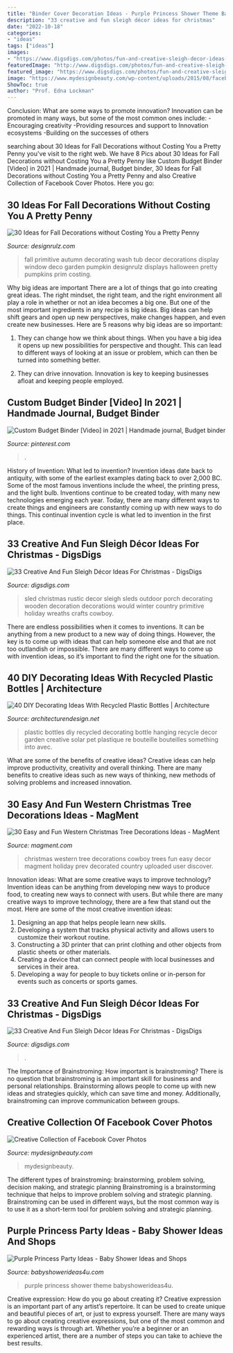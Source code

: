 ```yaml
---
title: "Binder Cover Decoration Ideas - Purple Princess Shower Theme Babyshowerideas4u"
description: "33 creative and fun sleigh décor ideas for christmas"
date: "2022-10-18"
categories:
- "ideas"
tags: ["ideas"]
images:
- "https://www.digsdigs.com/photos/fun-and-creative-sleigh-decor-ideas-for-christmas-11-554x776.jpg"
featuredImage: "http://www.digsdigs.com/photos/fun-and-creative-sleigh-decor-ideas-for-christmas-8.jpg"
featured_image: "https://www.digsdigs.com/photos/fun-and-creative-sleigh-decor-ideas-for-christmas-11-554x776.jpg"
image: "https://www.mydesignbeauty.com/wp-content/uploads/2015/08/facebook-timeline-cover-mydesignbeauty-5.png"
ShowToc: true
author: "Prof. Edna Lockman"
---
```



Conclusion: What are some ways to promote innovation?
Innovation can be promoted in many ways, but some of the most common ones include: 
-Encouraging creativity 
-Providing resources and support to Innovation ecosystems 
-Building on the successes of others

	

		
searching about 30 Ideas for Fall Decorations without Costing You a Pretty Penny you've visit to the right web. We have 8 Pics about 30 Ideas for Fall Decorations without Costing You a Pretty Penny like Custom Budget Binder [Video] in 2021 | Handmade journal, Budget binder, 30 Ideas for Fall Decorations without Costing You a Pretty Penny and also Creative Collection of Facebook Cover Photos. Here you go:
		
    
## 30 Ideas For Fall Decorations Without Costing You A Pretty Penny

<img loading=lazy src="http://cdn.designrulz.com/wp-content/uploads/2016/10/fall-decorattion-designrulz-21.jpg" onerror="this.onerror=null;this.src='https://tse3.mm.bing.net/th?id=OIP.bA72hTjZNYmfynKVItoZJAHaJ4&amp;pid=15.1';" alt="30 Ideas for Fall Decorations without Costing You a Pretty Penny">

_Source: designrulz.com_

>fall primitive autumn decorating wash tub decor decorations display window deco garden pumpkin designrulz displays halloween pretty pumpkins prim costing. 

	

Why big ideas are important
There are a lot of things that go into creating great ideas. The right mindset, the right team, and the right environment all play a role in whether or not an idea becomes a big one. But one of the most important ingredients in any recipe is big ideas. Big ideas can help shift gears and open up new perspectives, make changes happen, and even create new businesses. Here are 5 reasons why big ideas are so important: 
1. They can change how we think about things. When you have a big idea it opens up new possibilities for perspective and thought. This can lead to different ways of looking at an issue or problem, which can then be turned into something better. 

2. They can drive innovation. Innovation is key to keeping businesses afloat and keeping people employed.

    
## Custom Budget Binder [Video] In 2021 | Handmade Journal, Budget Binder

<img loading=lazy src="https://i.pinimg.com/736x/d2/ef/52/d2ef5251aa74d00dbc83ccea096cb489.jpg" onerror="this.onerror=null;this.src='https://tse1.mm.bing.net/th?id=OIP.7flI1gJdNuscotaLbtwaJAHaNK&amp;pid=15.1';" alt="Custom Budget Binder [Video] in 2021 | Handmade journal, Budget binder">

_Source: pinterest.com_

>. 

	

History of Invention: What led to invention?
Invention ideas date back to antiquity, with some of the earliest examples dating back to over 2,000 BC. Some of the most famous inventions include the wheel, the printing press, and the light bulb. Inventions continue to be created today, with many new technologies emerging each year. Today, there are many different ways to create things and engineers are constantly coming up with new ways to do things. This continual invention cycle is what led to invention in the first place.

    
## 33 Creative And Fun Sleigh Décor Ideas For Christmas - DigsDigs

<img loading=lazy src="http://www.digsdigs.com/photos/fun-and-creative-sleigh-decor-ideas-for-christmas-8.jpg" onerror="this.onerror=null;this.src='https://tse4.mm.bing.net/th?id=OIP.SvNnDiJTRLNjdXAwrb5j4wAAAA&amp;pid=15.1';" alt="33 Creative And Fun Sleigh Décor Ideas For Christmas - DigsDigs">

_Source: digsdigs.com_

>sled christmas rustic decor sleigh sleds outdoor porch decorating wooden decoration decorations would winter country primitive holiday wreaths crafts cowboy. 

	

There are endless possibilities when it comes to inventions. It can be anything from a new product to a new way of doing things. However, the key is to come up with ideas that can help someone else and that are not too outlandish or impossible. There are many different ways to come up with invention ideas, so it’s important to find the right one for the situation.

    
## 40 DIY Decorating Ideas With Recycled Plastic Bottles | Architecture

<img loading=lazy src="http://cdn.architecturendesign.net/wp-content/uploads/2014/09/DIY-Plastic-Bottles-ideas-20.jpg" onerror="this.onerror=null;this.src='https://tse2.mm.bing.net/th?id=OIP.O4khexyC2Pp1s2suZsFxdQHaJ5&amp;pid=15.1';" alt="40 DIY Decorating Ideas With Recycled Plastic Bottles | Architecture">

_Source: architecturendesign.net_

>plastic bottles diy recycled decorating bottle hanging recycle decor garden creative solar pet plastique re bouteille bouteilles something into avec. 

	

What are some of the benefits of creative ideas?
Creative ideas can help improve productivity, creativity and overall thinking. There are many benefits to creative ideas such as new ways of thinking, new methods of solving problems and increased innovation.

    
## 30 Easy And Fun Western Christmas Tree Decorations Ideas - MagMent

<img loading=lazy src="http://magment.com/wp-content/uploads/2016/10/Cool-Western-Christmas-Tree-Ideas.jpg" onerror="this.onerror=null;this.src='https://tse4.mm.bing.net/th?id=OIP.Cd2qkRTnXwQZcO9_9z9JpwHaJ4&amp;pid=15.1';" alt="30 Easy and Fun Western Christmas Tree Decorations Ideas - MagMent">

_Source: magment.com_

>christmas western tree decorations cowboy trees fun easy decor magment holiday prev decorated country uploaded user discover. 

	

Innovation ideas: What are some creative ways to improve technology?
Invention ideas can be anything from developing new ways to produce food, to creating new ways to connect with users. But while there are many creative ways to improve technology, there are a few that stand out the most. Here are some of the most creative invention ideas:
1. Designing an app that helps people learn new skills.
2. Developing a system that tracks physical activity and allows users to customize their workout routine.
3. Constructing a 3D printer that can print clothing and other objects from plastic sheets or other materials.
4. Creating a device that can connect people with local businesses and services in their area.
5. Developing a way for people to buy tickets online or in-person for events such as concerts or sports games.

    
## 33 Creative And Fun Sleigh Décor Ideas For Christmas - DigsDigs

<img loading=lazy src="https://www.digsdigs.com/photos/fun-and-creative-sleigh-decor-ideas-for-christmas-11-554x776.jpg" onerror="this.onerror=null;this.src='https://tse2.mm.bing.net/th?id=OIP.WXcljXAyZ6R5v1EmjD74SgHaKX&amp;pid=15.1';" alt="33 Creative And Fun Sleigh Décor Ideas For Christmas - DigsDigs">

_Source: digsdigs.com_

>. 

	

The Importance of Brainstroming: How important is brainstroming?
There is no question that brainstroming is an important skill for business and personal relationships. Brainstorming allows people to come up with new ideas and strategies quickly, which can save time and money. Additionally, brainstroming can improve communication between groups.

    
## Creative Collection Of Facebook Cover Photos

<img loading=lazy src="https://www.mydesignbeauty.com/wp-content/uploads/2015/08/facebook-timeline-cover-mydesignbeauty-5.png" onerror="this.onerror=null;this.src='https://tse2.mm.bing.net/th?id=OIP.majM2Y2oyffAAVSC3lXHVAHaEj&amp;pid=15.1';" alt="Creative Collection of Facebook Cover Photos">

_Source: mydesignbeauty.com_

>mydesignbeauty. 

	

The different types of brainstroming: brainstorming, problem solving, decision making, and strategic planning
Brainstroming is a brainstorming technique that helps to improve problem solving and strategic planning. Brainstroming can be used in different ways, but the most common way is to use it as a short-term tool for problem solving and strategic planning.

    
## Purple Princess Party Ideas - Baby Shower Ideas And Shops

<img loading=lazy src="https://babyshowerideas4u.com/wp-content/uploads/2014/01/1488012_649662588413034_1978950162_n.jpg" onerror="this.onerror=null;this.src='https://tse4.mm.bing.net/th?id=OIP.eE-5mRDWDX-ZqIgWhWF1CAHaLH&amp;pid=15.1';" alt="Purple Princess Party Ideas - Baby Shower Ideas and Shops">

_Source: babyshowerideas4u.com_

>purple princess shower theme babyshowerideas4u. 

	

Creative expression: How do you go about creating it?
Creative expression is an important part of any artist’s repertoire. It can be used to create unique and beautiful pieces of art, or just to express yourself. There are many ways to go about creating creative expressions, but one of the most common and rewarding ways is through art. Whether you’re a beginner or an experienced artist, there are a number of steps you can take to achieve the best results.

